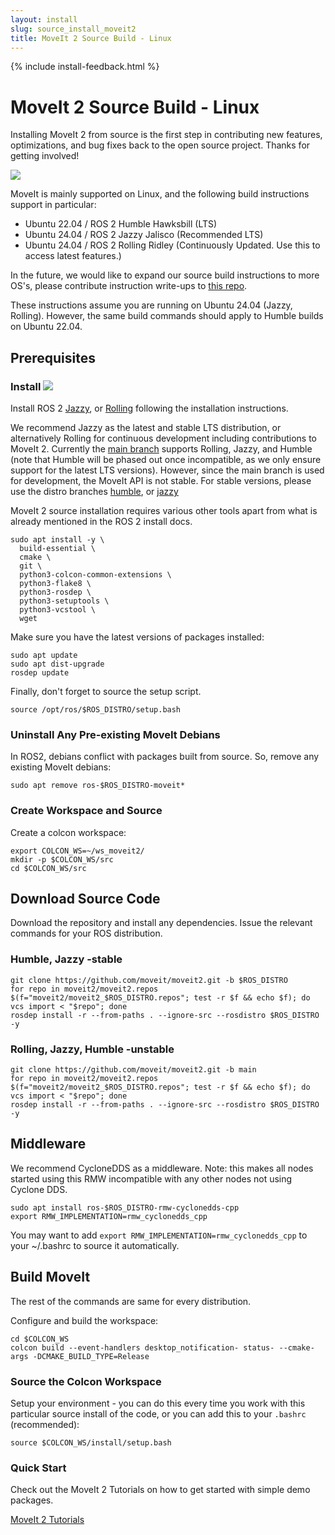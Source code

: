 ```yaml
---
layout: install
slug: source_install_moveit2
title: MoveIt 2 Source Build - Linux
---
```

{% include install-feedback.html %}

# MoveIt 2 Source Build - Linux

Installing MoveIt 2 from source is the first step in contributing new features, optimizations, and bug fixes back to the open source project. Thanks for getting involved!

<img class="docker-img" src="/assets/install_page/docker-illustration.png"/>

MoveIt is mainly supported on Linux, and the following build instructions support in particular:

- Ubuntu 22.04 / ROS 2 Humble Hawksbill (LTS)
- Ubuntu 24.04 / ROS 2 Jazzy Jalisco (Recommended LTS)
- Ubuntu 24.04 / ROS 2 Rolling Ridley (Continuously Updated. Use this to access latest features.)

In the future, we would like to expand our source build instructions to more OS's, please contribute instruction write-ups to [this repo](https://github.com/moveit/moveit.ros.org).

These instructions assume you are running on Ubuntu 24.04 (Jazzy, Rolling). However, the same build commands should apply to Humble builds on Ubuntu 22.04.

## Prerequisites

### Install <img src="/assets/install_page/ros_logo.jpeg"/>

Install ROS 2 [Jazzy](https://docs.ros.org/en/jazzy/Installation/Ubuntu-Install-Debians.html), or [Rolling](https://docs.ros.org/en/rolling/Installation/Ubuntu-Install-Debians.html) following the installation instructions.

We recommend Jazzy as the latest and stable LTS distribution, or alternatively Rolling for continuous development including contributions to MoveIt 2. Currently the [main branch](https://github.com/moveit/moveit2) supports Rolling, Jazzy, and Humble (note that Humble will be phased out once incompatible, as we only ensure support for the latest LTS versions).
However, since the main branch is used for development, the MoveIt API is not stable. For stable versions, please use the distro branches [humble](https://github.com/moveit/moveit2/tree/humble), or [jazzy](https://github.com/moveit/moveit2/tree/jazzy)

MoveIt 2 source installation requires various other tools apart from what is already mentioned in the ROS 2 install docs.

    sudo apt install -y \
      build-essential \
      cmake \
      git \
      python3-colcon-common-extensions \
      python3-flake8 \
      python3-rosdep \
      python3-setuptools \
      python3-vcstool \
      wget

Make sure you have the latest versions of packages installed:

    sudo apt update
    sudo apt dist-upgrade
    rosdep update

Finally, don't forget to source the setup script.

    source /opt/ros/$ROS_DISTRO/setup.bash

### Uninstall Any Pre-existing MoveIt Debians

In ROS2, debians conflict with packages built from source. So, remove any existing MoveIt debians:

    sudo apt remove ros-$ROS_DISTRO-moveit*

### Create Workspace and Source

Create a colcon workspace:

    export COLCON_WS=~/ws_moveit2/
    mkdir -p $COLCON_WS/src
    cd $COLCON_WS/src

## Download Source Code

Download the repository and install any dependencies. Issue the relevant commands for your ROS distribution.

### Humble, Jazzy -stable

    git clone https://github.com/moveit/moveit2.git -b $ROS_DISTRO
    for repo in moveit2/moveit2.repos $(f="moveit2/moveit2_$ROS_DISTRO.repos"; test -r $f && echo $f); do vcs import < "$repo"; done
    rosdep install -r --from-paths . --ignore-src --rosdistro $ROS_DISTRO -y

### Rolling, Jazzy, Humble -unstable

    git clone https://github.com/moveit/moveit2.git -b main
    for repo in moveit2/moveit2.repos $(f="moveit2/moveit2_$ROS_DISTRO.repos"; test -r $f && echo $f); do vcs import < "$repo"; done
    rosdep install -r --from-paths . --ignore-src --rosdistro $ROS_DISTRO -y

## Middleware

We recommend CycloneDDS as a middleware. Note: this makes all nodes started using this RMW incompatible with any other nodes not using Cyclone DDS.

    sudo apt install ros-$ROS_DISTRO-rmw-cyclonedds-cpp
    export RMW_IMPLEMENTATION=rmw_cyclonedds_cpp

You may want to add `export RMW_IMPLEMENTATION=rmw_cyclonedds_cpp` to your ~/.bashrc to source it automatically.

## Build MoveIt

The rest of the commands are same for every distribution.

Configure and build the workspace:

    cd $COLCON_WS
    colcon build --event-handlers desktop_notification- status- --cmake-args -DCMAKE_BUILD_TYPE=Release

### Source the Colcon Workspace

Setup your environment - you can do this every time you work with this particular source install of the code, or you can add this to your ``.bashrc`` (recommended):

    source $COLCON_WS/install/setup.bash

### Quick Start

Check out the MoveIt 2 Tutorials on how to get started with simple demo packages.

<a href="https://moveit.picknik.ai/" target="_blank">
  <span class="link-with-background">
    MoveIt 2 Tutorials
  </span>
</a>

